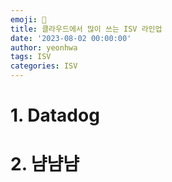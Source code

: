 ```yaml
---
emoji: 🎇
title: 클라우드에서 많이 쓰는 ISV 라인업
date: '2023-08-02 00:00:00'
author: yeonhwa
tags: ISV
categories: ISV
---
```




# 1. Datadog 

# 2. 냠냠냠


